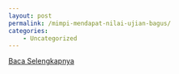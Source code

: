 ```yaml
---
layout: post
permalink: /mimpi-mendapat-nilai-ujian-bagus/
categories:
    - Uncategorized
---
```


[Baca Selengkapnya](/02)